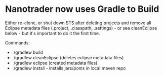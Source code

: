 Nanotrader now uses Gradle to Build
===================================

Either re-clone, or shut down STS after deleting projects and remove all Eclipse metadata files (.project, .classpath, .settings) - or see cleanEclipse below - but it's important to do it the first time.

Commands:

* ./gradlew build
* ./gradlew cleanEclipse (deletes eclipse metadata files)
* ./gradlew eclipse (created metadata files)
* ./gradlew install - installs jars/poms in local maven repo
